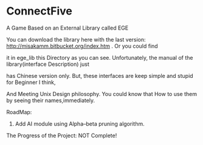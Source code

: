 ﻿ConnectFive
===========

A Game Based on an External Library called EGE

You can download the library here with the last version: http://misakamm.bitbucket.org/index.htm . Or you could find 

it in ege_lib this Directory as you can see. Unfortunately, the manual of the library(interface Description) just 

has Chinese version only. But, these interfaces are keep simple and stupid for Beginner I think, 

And Meeting Unix Design philosophy. You could know that How to use them by seeing their names,immediately.



RoadMap:
1. Add AI module using Alpha–beta pruning algorithm.


The Progress of the Project: NOT Complete!
